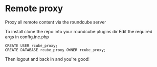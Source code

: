 # Remote proxy

Proxy all remote content via the roundcube server

To install clone the repo into your roundcube plugins dir
Edit the required args in config.inc.php
````
CREATE USER rcube_proxy;
CREATE DATABASE rcube_proxy OWNER rcube_proxy;
````
Then logout and back in and you're good!
